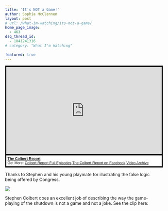 ```yaml
---
title: 'It’s NOT a Game!'
author: Sophia McClennen
layout: post
# url: /what-im-watching/its-not-a-game/
home_page_image:
  - 463
dsq_thread_id:
  - 1841241316
# category: "What I'm Watching"
 
featured: true
---
```


<div style="background-color:#000000;width:520px;"><div style="padding:4px;"><iframe src="http://media.mtvnservices.com/embed/mgid:arc:video:comedycentral.com:cc4845b2-7330-45b8-b41f-e49c6f5d07b7" width="512" height="288" frameborder="0"></iframe><p style="text-align:left;background-color:#FFFFFF;padding:4px;margin-top:4px;margin-bottom:0px;font-family:Arial, Helvetica, sans-serif;font-size:12px;"><b><a href="http://thecolbertreport.cc.com/">The Colbert Report</a></b><br/>Get More: <a href="http://thecolbertreport.cc.com/full-episodes">Colbert Report Full Episodes</a>,<a href="https://www.facebook.com/thecolbertreport">The Colbert Report on Facebook</a>,<a href="http://thecolbertreport.cc.com/videos">Video Archive</a></p></div></div>

Thanks to Stephen and his young playmate for illustrating the false logic being offered by Congress.

![](/assets/img/Colbert-games-large.jpg)

Stephen Colbert does an excellent job of describing the way the game-playing of the shutdown is not a game and not a joke. See the clip here:

